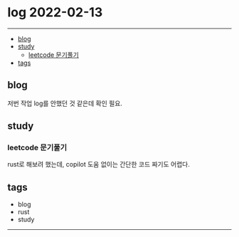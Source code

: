 # log 2022-02-13

---

- [blog](#blog)
- [study](#study)
  - [leetcode 문기풀기](#leetcode-문기풀기)
- [tags](#tags)

## blog

저번 작업 log를 안했던 것 같은데 확인 필요.


## study

### leetcode 문기풀기

rust로 해보려 했는데, copilot 도움 없이는 간단한 코드 짜기도 어렵다.



## tags

- blog
- rust
- study

---
